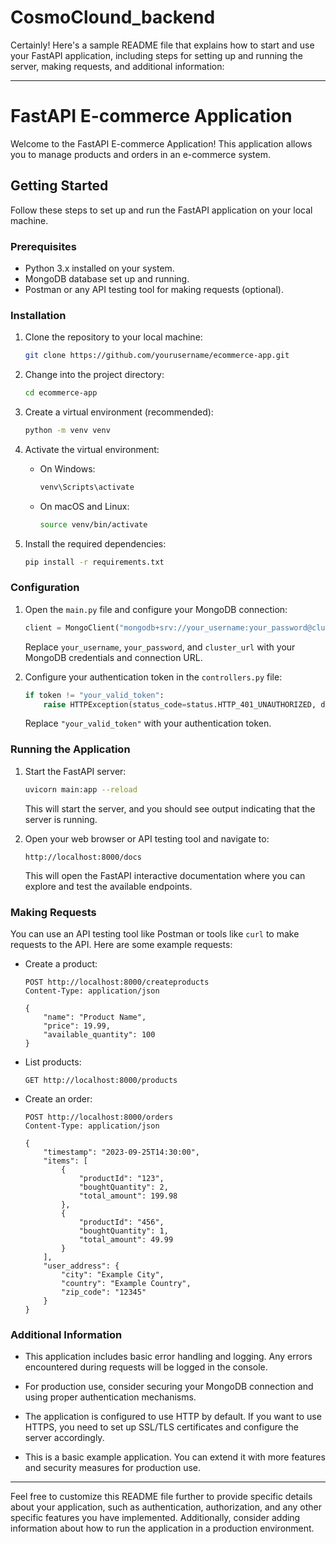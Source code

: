 # CosmoClound_backend
Certainly! Here's a sample README file that explains how to start and use your FastAPI application, including steps for setting up and running the server, making requests, and additional information:

---

# FastAPI E-commerce Application

Welcome to the FastAPI E-commerce Application! This application allows you to manage products and orders in an e-commerce system.

## Getting Started

Follow these steps to set up and run the FastAPI application on your local machine.

### Prerequisites

- Python 3.x installed on your system.
- MongoDB database set up and running.
- Postman or any API testing tool for making requests (optional).

### Installation

1. Clone the repository to your local machine:

   ```bash
   git clone https://github.com/yourusername/ecommerce-app.git
   ```

2. Change into the project directory:

   ```bash
   cd ecommerce-app
   ```

3. Create a virtual environment (recommended):

   ```bash
   python -m venv venv
   ```

4. Activate the virtual environment:

   - On Windows:

     ```bash
     venv\Scripts\activate
     ```

   - On macOS and Linux:

     ```bash
     source venv/bin/activate
     ```

5. Install the required dependencies:

   ```bash
   pip install -r requirements.txt
   ```

### Configuration

1. Open the `main.py` file and configure your MongoDB connection:

   ```python
   client = MongoClient("mongodb+srv://your_username:your_password@cluster_url")
   ```

   Replace `your_username`, `your_password`, and `cluster_url` with your MongoDB credentials and connection URL.

2. Configure your authentication token in the `controllers.py` file:

   ```python
   if token != "your_valid_token":
       raise HTTPException(status_code=status.HTTP_401_UNAUTHORIZED, detail="Invalid credentials")
   ```

   Replace `"your_valid_token"` with your authentication token.

### Running the Application

1. Start the FastAPI server:

   ```bash
   uvicorn main:app --reload
   ```

   This will start the server, and you should see output indicating that the server is running.

2. Open your web browser or API testing tool and navigate to:

   ```
   http://localhost:8000/docs
   ```

   This will open the FastAPI interactive documentation where you can explore and test the available endpoints.

### Making Requests

You can use an API testing tool like Postman or tools like `curl` to make requests to the API. Here are some example requests:

- Create a product:

  ```http
  POST http://localhost:8000/createproducts
  Content-Type: application/json

  {
      "name": "Product Name",
      "price": 19.99,
      "available_quantity": 100
  }
  ```

- List products:

  ```http
  GET http://localhost:8000/products
  ```

- Create an order:

  ```http
  POST http://localhost:8000/orders
  Content-Type: application/json

  {
      "timestamp": "2023-09-25T14:30:00",
      "items": [
          {
              "productId": "123",
              "boughtQuantity": 2,
              "total_amount": 199.98
          },
          {
              "productId": "456",
              "boughtQuantity": 1,
              "total_amount": 49.99
          }
      ],
      "user_address": {
          "city": "Example City",
          "country": "Example Country",
          "zip_code": "12345"
      }
  }
  ```

### Additional Information

- This application includes basic error handling and logging. Any errors encountered during requests will be logged in the console.

- For production use, consider securing your MongoDB connection and using proper authentication mechanisms.

- The application is configured to use HTTP by default. If you want to use HTTPS, you need to set up SSL/TLS certificates and configure the server accordingly.

- This is a basic example application. You can extend it with more features and security measures for production use.

---

Feel free to customize this README file further to provide specific details about your application, such as authentication, authorization, and any other specific features you have implemented. Additionally, consider adding information about how to run the application in a production environment.
